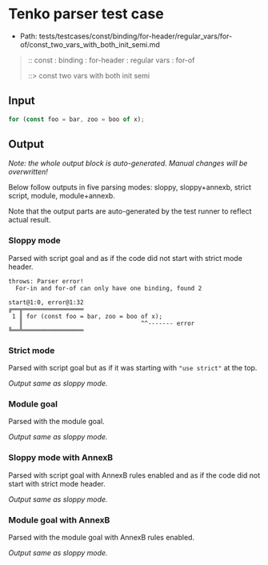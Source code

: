 # Tenko parser test case

- Path: tests/testcases/const/binding/for-header/regular_vars/for-of/const_two_vars_with_both_init_semi.md

> :: const : binding : for-header : regular vars : for-of
>
> ::> const two vars with both init semi

## Input

`````js
for (const foo = bar, zoo = boo of x);
`````

## Output

_Note: the whole output block is auto-generated. Manual changes will be overwritten!_

Below follow outputs in five parsing modes: sloppy, sloppy+annexb, strict script, module, module+annexb.

Note that the output parts are auto-generated by the test runner to reflect actual result.

### Sloppy mode

Parsed with script goal and as if the code did not start with strict mode header.

`````
throws: Parser error!
  For-in and for-of can only have one binding, found 2

start@1:0, error@1:32
╔══╦═════════════════
 1 ║ for (const foo = bar, zoo = boo of x);
   ║                                 ^^------- error
╚══╩═════════════════

`````

### Strict mode

Parsed with script goal but as if it was starting with `"use strict"` at the top.

_Output same as sloppy mode._

### Module goal

Parsed with the module goal.

_Output same as sloppy mode._

### Sloppy mode with AnnexB

Parsed with script goal with AnnexB rules enabled and as if the code did not start with strict mode header.

_Output same as sloppy mode._

### Module goal with AnnexB

Parsed with the module goal with AnnexB rules enabled.

_Output same as sloppy mode._
